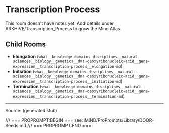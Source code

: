 # Transcription Process

This room doesn't have notes yet. Add details under ARKHIVE/Transcription_Process to grow the Mind Atlas.

## Child Rooms
- **Elongation** (`what__knowledge-domains-disciplines__natural-sciences__biology__genetics__dna-deoxyribonucleic-acid__gene-expression__transcription-process__elongation-md`)
- **Initiation** (`what__knowledge-domains-disciplines__natural-sciences__biology__genetics__dna-deoxyribonucleic-acid__gene-expression__transcription-process__initiation-md`)
- **Termination** (`what__knowledge-domains-disciplines__natural-sciences__biology__genetics__dna-deoxyribonucleic-acid__gene-expression__transcription-process__termination-md`)

---
Source: (generated stub)

/// === PROPROMPT:BEGIN ===
see: MIND/ProPrompts/Library/DOOR-Seeds.md
/// === PROPROMPT:END ===

